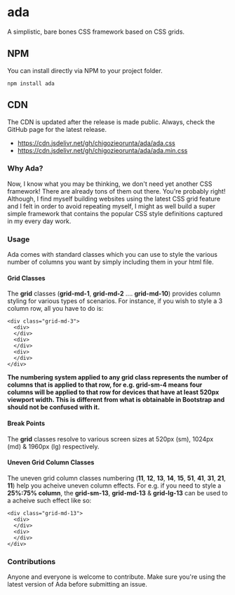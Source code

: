 # ada
A simplistic, bare bones CSS framework based on CSS grids.

## NPM
You can install directly via NPM to your project folder.
```
npm install ada
```

## CDN
The CDN is updated after the release is made public. Always, check the GitHub page for the latest release.
<ul>
  <li>
    <a href="https://cdn.jsdelivr.net/gh/chigozieorunta/ada/ada.css">
      https://cdn.jsdelivr.net/gh/chigozieorunta/ada/ada.css
    </a>
  </li>
  <li>
    <a href="https://cdn.jsdelivr.net/gh/chigozieorunta/ada/ada.min.css">
      https://cdn.jsdelivr.net/gh/chigozieorunta/ada/ada.min.css
    </a>
  </li>
</ul> 

### Why Ada?
Now, I know what you may be thinking, we don't need yet another CSS framework! There are already tons of them out there. You're probably right! Although, I find myself building websites using the latest CSS grid feature and I felt in order to avoid repeating myself, I might as well build a super simple framework that contains the popular CSS style definitions captured in my every day work. 

### Usage
Ada comes with standard classes which you can use to style the various number of columns you want by simply including them in your html file.

#### Grid Classes
The **grid** classes (**grid-md-1**, **grid-md-2** .... **grid-md-10**) provides column styling for various types of scenarios. For instance, if you wish to style a 3 column row, all you have to do is:
```
<div class="grid-md-3">
  <div>
  </div>
  <div>
  </div>
  <div>
  </div>
</div>
```
**The numbering system applied to any grid class represents the number of columns that is applied to that row, for e.g. grid-sm-4 means four columns will be applied to that row for devices that have at least 520px viewport width. This is different from what is obtainable in Bootstrap and should not be confused with it.**

#### Break Points
The **grid** classes resolve to various screen sizes at 520px (sm), 1024px (md) & 1960px (lg) respectively.

#### Uneven Grid Column Classes
The uneven grid column classes numbering (**11**, **12**, **13**, **14**, **15**, **51**, **41**, **31**, **21**, **11**) help you acheive uneven column effects. For e.g. if you need to style a **25%:75% column**, the **grid-sm-13**, **grid-md-13** & **grid-lg-13** can be used to a acheive such effect like so:
```
<div class="grid-md-13">
  <div>
  </div>
  <div>
  </div>
</div>
```

### Contributions
Anyone and everyone is welcome to contribute. Make sure you're using the latest version of Ada before submitting an issue. 

